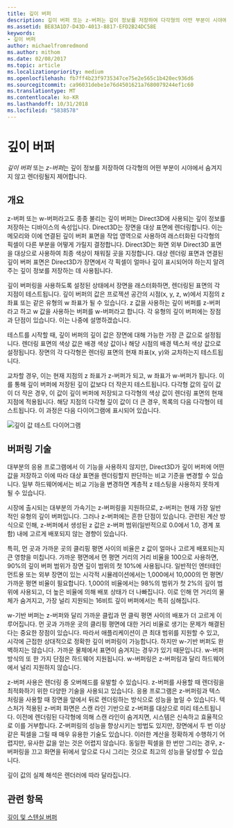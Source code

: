 ```yaml
---
title: 깊이 버퍼
description: 깊이 버퍼 또는 z-버퍼는 깊이 정보를 저장하여 다각형의 어떤 부분이 시야에서 숨겨지지 않고 렌더링될지 제어합니다.
ms.assetid: BE83A1D7-D43D-4013-8817-EFD2B24DC58E
keywords:
- 깊이 버퍼
author: michaelfromredmond
ms.author: mithom
ms.date: 02/08/2017
ms.topic: article
ms.localizationpriority: medium
ms.openlocfilehash: fb7ff4b23f9735347ce75e2e565c1b420ec936d6
ms.sourcegitcommit: ca96031debe1e76d4501621a7680079244ef1c60
ms.translationtype: MT
ms.contentlocale: ko-KR
ms.lasthandoff: 10/31/2018
ms.locfileid: "5838578"
---
```

# <a name="depth-buffers"></a>깊이 버퍼


*깊이 버퍼* 또는 *z-버퍼*는 깊이 정보를 저장하여 다각형의 어떤 부분이 시야에서 숨겨지지 않고 렌더링될지 제어합니다.

## <a name="span-idoverviewspanspan-idoverviewspanspan-idoverviewspanoverview"></a><span id="Overview"></span><span id="overview"></span><span id="OVERVIEW"></span>개요


z-버퍼 또는 w-버퍼라고도 종종 불리는 깊이 버퍼는 Direct3D에 사용되는 깊이 정보를 저장하는 디바이스의 속성입니다. Direct3D는 장면을 대상 표면에 렌더링합니다. 이는 메모리와 이에 연결된 깊이 버퍼 표면을 작업 영역으로 사용하여 래스터화된 다각형의 픽셀이 다른 부분을 어떻게 가릴지 결정합니다. Direct3D는 화면 외부 Direct3D 표면을 대상으로 사용하여 최종 색상이 채워질 곳을 지정합니다. 대상 렌더링 표면과 연결된 깊이 버퍼 표면은 Direct3D가 장면에서 각 픽셀이 얼마나 깊이 표시되어야 하는지 알려주는 깊이 정보를 저장하는 데 사용됩니다.

깊이 버퍼링을 사용하도록 설정된 상태에서 장면을 래스터화하면, 렌더링된 표면의 각 지점이 테스트됩니다. 깊이 버퍼의 값은 프로젝션 공간의 시점(x, y, z, w)에서 지점의 z 좌표 또는 같은 유형의 w 좌표가 될 수 있습니다. z 값을 사용하는 깊이 버퍼를 z-버퍼라고 하고 w 값을 사용하는 버퍼를 w-버퍼라고 합니다. 각 유형의 깊이 버퍼에는 장점과 단점이 있습니다. 이는 나중에 설명하겠습니다.

테스트를 시작할 때, 깊이 버퍼의 깊이 값은 장면에 대해 가능한 가장 큰 값으로 설정됩니다. 렌더링 표면의 색상 값은 배경 색상 값이나 해당 시점의 배경 텍스처 색상 값으로 설정됩니다. 장면의 각 다각형은 렌더링 표면의 현재 좌표(x, y)와 교차하는지 테스트됩니다.

교차할 경우, 이는 현재 지점의 z 좌표가 z-버퍼가 되고, w 좌표가 w-버퍼가 됩니다. 이를 통해 깊이 버퍼에 저장된 깊이 값보다 더 작은지 테스트됩니다. 다각형 값의 깊이 값이 더 작은 경우, 이 값이 깊이 버퍼에 저장되고 다각형의 색상 값이 렌더링 표면의 현재 지점에 적용됩니다. 해당 지점의 다각형 깊이 값이 더 큰 경우, 목록의 다음 다각형이 테스트됩니다. 이 과정은 다음 다이어그램에 표시되어 있습니다.

![깊이 값 테스트 다이어그램](images/zbuffer.png)

## <a name="span-idbufferingtechniquesspanspan-idbufferingtechniquesspanspan-idbufferingtechniquesspanbuffering-techniques"></a><span id="Buffering_techniques"></span><span id="buffering_techniques"></span><span id="BUFFERING_TECHNIQUES"></span>버퍼링 기술


대부분의 응용 프로그램에서 이 기능을 사용하지 않지만, Direct3D가 깊이 버퍼에 어떤 값을 저장하고 이에 따라 대상 표면을 렌더링할지 판단하는 비교 기준을 변경할 수 있습니다. 일부 하드웨어에서는 비교 기능을 변경하면 계층적 z 테스팅을 사용하지 못하게 될 수 있습니다.

시장에 출시되는 대부분의 가속기는 z-버퍼링을 지원하므로, z-버퍼는 현재 가장 일반적인 유형의 깊이 버퍼입니다. 그러나 z-버퍼에는 흔한 단점이 있습니다. 관련된 계산 방식으로 인해, z-버퍼에서 생성된 z 값은 z-버퍼 범위(일반적으로 0.0에서 1.0, 경계 포함) 내에 고르게 배포되지 않는 경향이 있습니다.

특히, 먼 곳과 가까운 곳의 클리핑 평면 사이의 비율은 z 값이 얼마나 고르게 배포되는지 큰 영향을 미칩니다. 가까운 평면에서 먼 평면 거리의 거리 비율을 100으로 사용하면, 90%의 깊이 버퍼 범위가 장면 깊이 범위의 첫 10%에 사용됩니다. 일반적인 엔터테인먼트용 또는 외부 장면이 있는 시각적 시뮬레이션에서는 1,000에서 10,000의 먼 평면/가까운 평면 비율이 필요합니다. 1,000의 비율에서는 98%의 범위가 첫 2%의 깊이 범위에 사용되고, 더 높은 비율에 의해 배포 상태가 더 나빠집니다. 이로 인해 먼 거리의 물체가 숨겨지고, 가장 널리 지원되는 16비트 깊이 버퍼에서는 특히 심해집니다.

w-기반 버퍼는 z-버퍼와 달리 가까운 클립과 먼 클릭 평면 사이의 배포가 더 고르게 이루어집니다. 먼 곳과 가까운 곳의 클리핑 평면에 대한 거리 비율로 생기는 문제가 해결된다는 중요한 장점이 있습니다. 따라서 애플리케이션이 큰 최대 범위를 지원할 수 있고, 시각에 근접한 상대적으로 정확한 깊이 버퍼링이 가능합니다. 하지만 w-기반 버퍼도 완벽하지는 않습니다. 가까운 물체에서 표면이 숨겨지는 경우가 있기 때문입니다. w-버퍼 방식의 또 한 가지 단점은 하드웨어 지원됩니다. w-버퍼링은 z-버퍼링과 달리 하드웨어에서 널리 지원하지 않습니다.

z-버퍼 사용은 렌더링 중 오버헤드를 유발할 수 있습니다. z-버퍼를 사용할 때 렌더링을 최적화하기 위한 다양한 기술을 사용되고 있습니다. 응용 프로그램은 z-버퍼링과 텍스처링을 사용할 때 장면을 앞에서 뒤로 렌더링하는 방식으로 성능을 높일 수 있습니다. 텍스처가 적용된 z-버퍼 화면은 스캔 라인 기반으로 z-버퍼를 대상으로 미리 테스트됩니다. 이전에 렌더링된 다각형에 의해 스캔 라인이 숨겨지면, 시스템은 신속하고 효율적으로 이를 거부합니다. Z-버퍼링의 성능을 향상시키는 방법도 있지만, 장면에서 두 번 이상 같은 픽셀을 그릴 때 매우 유용한 기술도 있습니다. 이러한 계산을 정확하게 수행하기 어렵지만, 유사한 값을 얻는 것은 어렵지 않습니다. 동일한 픽셀을 한 번만 그리는 경우, z-버퍼링을 끄고 화면을 뒤에서 앞으로 다시 그리는 것으로 최고의 성능을 달성할 수 있습니다.

깊이 값의 실제 해석은 렌더러에 따라 달라집니다.

## <a name="span-idrelated-topicsspanrelated-topics"></a><span id="related-topics"></span>관련 항목


[깊이 및 스텐실 버퍼](depth-and-stencil-buffers.md)

 

 




